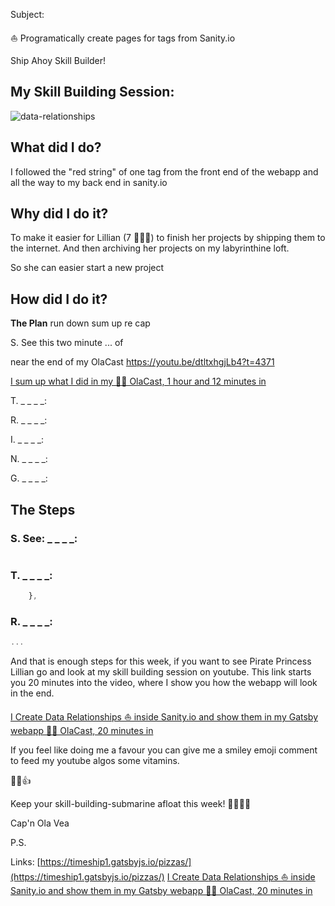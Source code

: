 Subject:

⛵️ Programatically create pages for tags from Sanity.io

Ship Ahoy Skill Builder!

## My Skill Building Session:
![data-relationships](data-relationships-1-w51-2021.png)


## What did I do?
I followed the "red string" of one tag from the front end of the webapp and all the way to my back end in sanity.io

## Why did I do it?

To make it easier for Lillian (7 🏴‍☠️👸) to finish her projects by shipping them to the internet. And then archiving her projects on my labyrinthine loft.

So she can easier start a new project

## How did I do it?

**The Plan**
run down
sum up
re cap

S. See this two minute ... of

near the end of my OlaCast
https://youtu.be/dtltxhgjLb4?t=4371

[I sum up what I did in my 🏴‍☠️ OlaCast, 1 hour and 12 minutes in](https://youtu.be/ix_0vrwQnWk?t=1200)


T. _ _ _ _:

R. _ _ _ _:


I. _ _ _ _:


N. _ _ _ _:

G. _ _ _ _:

## The Steps

### S. See:  _ _ _ _:


```js

```

### T.  _ _ _ _:



```js
    },
```

### R.  _ _ _ _:



```js
...
```

And that is enough steps for this week, if you want to see Pirate Princess Lillian go and look at my skill building session on youtube. This link starts you 20 minutes into the video, where I show you how the webapp will look in the end.

[I Create Data Relationships ⛵ inside Sanity.io and show them in my Gatsby webapp 🏴‍☠️ OlaCast, 20 minutes in](https://youtu.be/ix_0vrwQnWk?t=1200)

If you feel like doing me a favour you can give me a smiley emoji comment to feed my youtube algos some vitamins.

💪😺👍

Keep your skill-building-submarine afloat this week!
🔧⛵🏴‍☠️

Cap'n Ola Vea

P.S.

Links:
[https://timeship1.gatsbyjs.io/pizzas/](https://timeship1.gatsbyjs.io/pizzas/)
[I Create Data Relationships ⛵ inside Sanity.io and show them in my Gatsby webapp 🏴‍☠️ OlaCast, 20 minutes in](https://youtu.be/ix_0vrwQnWk?t=1200)

